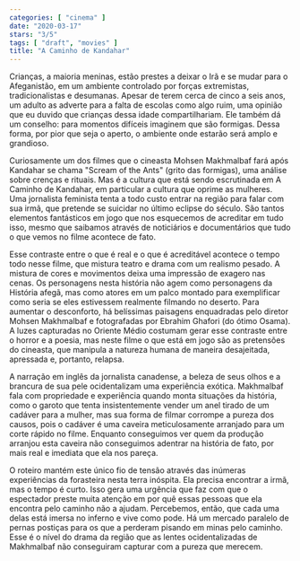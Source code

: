 ```yaml
---
categories: [ "cinema" ]
date: "2020-03-17"
stars: "3/5"
tags: [ "draft", "movies" ]
title: "A Caminho de Kandahar"
---
```

Crianças, a maioria meninas, estão prestes a deixar o Irã e se mudar
para o Afeganistão, em um ambiente controlado por forças extremistas,
tradicionalistas e desumanas. Apesar de terem cerca de cinco a seis anos,
um adulto as adverte para a falta de escolas como algo ruim, uma opinião
que eu duvido que crianças dessa idade compartilhariam. Ele também dá
um conselho: para momentos difíceis imaginem que são formigas. Dessa
forma, por pior que seja o aperto, o ambiente onde estarão será amplo
e grandioso.

Curiosamente um dos filmes que o cineasta Mohsen Makhmalbaf fará após
Kandahar se chama "Scream of the Ants" (grito das formigas), uma análise
sobre crenças e rituais. Mas é a cultura que está sendo escrutinada em
A Caminho de Kandahar, em particular a cultura que oprime as mulheres. Uma
jornalista feminista tenta a todo custo entrar na região para falar com
sua irmã, que pretende se suicidar no último eclipse do século. São
tantos elementos fantásticos em jogo que nos esquecemos de acreditar em
tudo isso, mesmo que saibamos através de noticiários e documentários
que tudo o que vemos no filme acontece de fato.

Esse contraste entre o que é real e o que é acreditável acontece
o tempo todo nesse filme, que mistura teatro e drama com um realismo
pesado. A mistura de cores e movimentos deixa uma impressão de exagero
nas cenas. Os personagens nesta história não agem como personagens da
História afegã, mas como atores em um palco montado para exemplificar
como seria se eles estivessem realmente filmando no deserto. Para aumentar
o desconforto, há belíssimas paisagens enquadradas pelo diretor Mohsen
Makhmalbaf e fotografadas por Ebrahim Ghafori (do ótimo Osama). A luzes
capturadas no Oriente Médio costumam gerar esse contraste entre o horror
e a poesia, mas neste filme o que está em jogo são as pretensões
do cineasta, que manipula a natureza humana de maneira desajeitada,
apressada e, portanto, relapsa.

A narração em inglês da jornalista canadense, a beleza de seus olhos e
a brancura de sua pele ocidentalizam uma experiência exótica. Makhmalbaf
fala com propriedade e experiência quando monta situações da história,
como o garoto que tenta insistentemente vender um anel tirado de um
cadáver para a mulher, mas sua forma de filmar corrompe a pureza dos
causos, pois o cadáver é uma caveira meticulosamente arranjado para
um corte rápido no filme. Enquanto conseguimos ver quem da produção
arranjou esta caveira não conseguimos adentrar na história de fato,
por mais real e imediata que ela nos pareça.

O roteiro mantém este único fio de tensão através das inúmeras
experiências da forasteira nesta terra inóspita. Ela precisa encontrar
a irmã, mas o tempo é curto. Isso gera uma urgência que faz com
que o espectador preste muita atenção em por quê essas pessoas
que ela encontra pelo caminho não a ajudam. Percebemos, então,
que cada uma delas está imersa no inferno e vive como pode. Há um
mercado paralelo de pernas postiças para os que a perderam pisando em
minas pelo caminho. Esse é o nível do drama da região que as lentes
ocidentalizadas de Makhmalbaf não conseguiram capturar com a pureza
que merecem.
